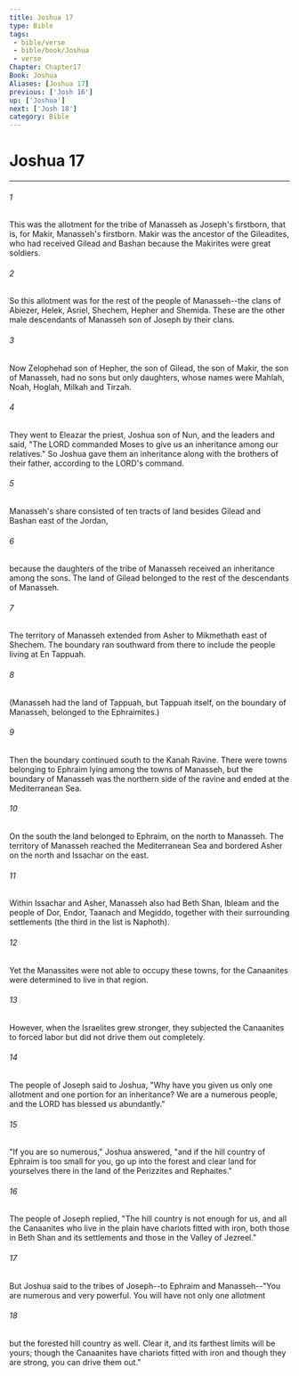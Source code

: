 ```yaml
---
title: Joshua 17
type: Bible
tags:
 - bible/verse
 - bible/book/Joshua
 - verse
Chapter: Chapter17
Book: Joshua
Aliases: [Joshua 17]
previous: ['Josh 16']
up: ['Joshua']
next: ['Josh 18']
category: Bible
---
```

# Joshua 17

***


###### 1 
This was the allotment for the tribe of Manasseh as Joseph's firstborn, that is, for Makir, Manasseh's firstborn. Makir was the ancestor of the Gileadites, who had received Gilead and Bashan because the Makirites were great soldiers. 

###### 2 
So this allotment was for the rest of the people of Manasseh--the clans of Abiezer, Helek, Asriel, Shechem, Hepher and Shemida. These are the other male descendants of Manasseh son of Joseph by their clans. 

###### 3 
Now Zelophehad son of Hepher, the son of Gilead, the son of Makir, the son of Manasseh, had no sons but only daughters, whose names were Mahlah, Noah, Hoglah, Milkah and Tirzah. 

###### 4 
They went to Eleazar the priest, Joshua son of Nun, and the leaders and said, "The LORD commanded Moses to give us an inheritance among our relatives." So Joshua gave them an inheritance along with the brothers of their father, according to the LORD's command. 

###### 5 
Manasseh's share consisted of ten tracts of land besides Gilead and Bashan east of the Jordan, 

###### 6 
because the daughters of the tribe of Manasseh received an inheritance among the sons. The land of Gilead belonged to the rest of the descendants of Manasseh. 

###### 7 
The territory of Manasseh extended from Asher to Mikmethath east of Shechem. The boundary ran southward from there to include the people living at En Tappuah. 

###### 8 
(Manasseh had the land of Tappuah, but Tappuah itself, on the boundary of Manasseh, belonged to the Ephraimites.) 

###### 9 
Then the boundary continued south to the Kanah Ravine. There were towns belonging to Ephraim lying among the towns of Manasseh, but the boundary of Manasseh was the northern side of the ravine and ended at the Mediterranean Sea. 

###### 10 
On the south the land belonged to Ephraim, on the north to Manasseh. The territory of Manasseh reached the Mediterranean Sea and bordered Asher on the north and Issachar on the east. 

###### 11 
Within Issachar and Asher, Manasseh also had Beth Shan, Ibleam and the people of Dor, Endor, Taanach and Megiddo, together with their surrounding settlements (the third in the list is Naphoth). 

###### 12 
Yet the Manassites were not able to occupy these towns, for the Canaanites were determined to live in that region. 

###### 13 
However, when the Israelites grew stronger, they subjected the Canaanites to forced labor but did not drive them out completely. 

###### 14 
The people of Joseph said to Joshua, "Why have you given us only one allotment and one portion for an inheritance? We are a numerous people, and the LORD has blessed us abundantly." 

###### 15 
"If you are so numerous," Joshua answered, "and if the hill country of Ephraim is too small for you, go up into the forest and clear land for yourselves there in the land of the Perizzites and Rephaites." 

###### 16 
The people of Joseph replied, "The hill country is not enough for us, and all the Canaanites who live in the plain have chariots fitted with iron, both those in Beth Shan and its settlements and those in the Valley of Jezreel." 

###### 17 
But Joshua said to the tribes of Joseph--to Ephraim and Manasseh--"You are numerous and very powerful. You will have not only one allotment 

###### 18 
but the forested hill country as well. Clear it, and its farthest limits will be yours; though the Canaanites have chariots fitted with iron and though they are strong, you can drive them out." 
